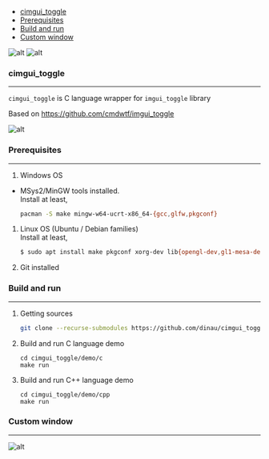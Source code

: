 <!-- START doctoc generated TOC please keep comment here to allow auto update -->
<!-- DON'T EDIT THIS SECTION, INSTEAD RE-RUN doctoc TO UPDATE -->

- [cimgui_toggle](#cimgui_toggle)
- [Prerequisites](#prerequisites)
- [Build and run](#build-and-run)
- [Custom window](#custom-window)

<!-- END doctoc generated TOC please keep comment here to allow auto update -->


![alt](https://github.com/dinau/cimgui_toggle/actions/workflows/windows.yml/badge.svg)
![alt](https://github.com/dinau/cimgui_toggle/actions/workflows/linux.yml/badge.svg) 

### cimgui_toggle 

---

`cimgui_toggle` is C language wrapper for `imgui_toggle` library 

Based on https://github.com/cmdwtf/imgui_toggle

![alt](img/simple.png)

### Prerequisites

---

1. Windows OS  
- MSys2/MinGW tools installed.  
Install at least,

   ```sh
   pacman -S make mingw-w64-ucrt-x86_64-{gcc,glfw,pkgconf}
   ```

1. Linux OS (Ubuntu / Debian families)  
Install at least,

   ```sh
   $ sudo apt install make pkgconf xorg-dev lib{opengl-dev,gl1-mesa-dev,glfw3,glfw3-dev}
   ```

1. Git installed

### Build and run

---

1. Getting sources

   ```sh
   git clone --recurse-submodules https://github.com/dinau/cimgui_toggle
   ```

1. Build and run  C language demo

   ````
   cd cimgui_toggle/demo/c
   make run
   ````

1. Build and run  C++ language demo

   ````
   cd cimgui_toggle/demo/cpp
   make run
   ````

### Custom window

---

![alt](img/custom.png)
